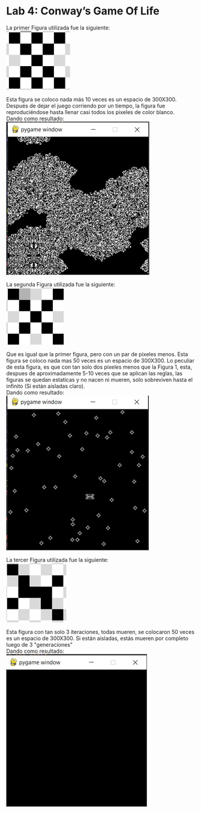 # Lab 4: Conway’s Game Of Life   
  
La primer Figura utilizada fue la siguiente:  
![Figura 1](./images/estado%20inicial%201.jpg)  
  
Esta figura se coloco nada más 10 veces es un espacio de 300X300. Después de dejar el juego corriendo por un tiempo, la figura fue reproduciéndose hasta llenar casi todos los pixeles de color blanco.  
Dando como resultado:  
![Figura 1-2](./images/estado%20final%201.jpg)  

La segunda Figura utilizada fue la siguiente:  
![Figura 2](./images/estado%20inicial%202.jpg)  
  
Que es igual que la primer figura, pero con un par de pixeles menos. Esta figura se coloco nada mas 50 veces es un espacio de 300X300. Lo peculiar de esta figura, es que con tan solo dos pixeles menos que la Figura 1, esta, despues de aproximadamente 5-10 veces que se aplican las reglas, las figuras se quedan estaticas y no nacen ni mueren, solo sobreviven hasta el infinito (Si están aisladas claro).  
Dando como resultado:  
![Figura 2-2](./images/estado%20final%202.jpg)  

La tercer Figura utilizada fue la siguiente:  
![Figura 3](./images/estado%20inicial%203.jpg)  
  
  
Esta figura con tan solo 3 iteraciones, todas mueren, se colocaron 50 veces es un espacio de 300X300. Si están aisladas, estás mueren por completo luego de 3 "generaciones"  
Dando como resultado:  
![Figura 3-2](./images/estado%20final%203.jpg)
